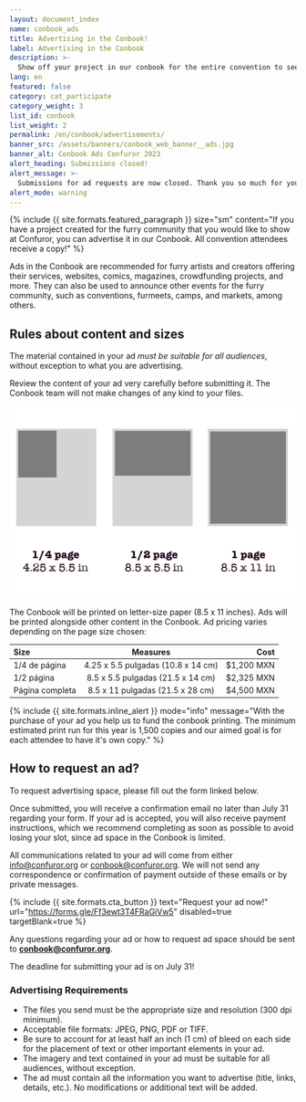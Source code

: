 ```yaml
---
layout: document_index
name: conbook_ads
title: Advertising in the Conbook!
label: Advertising in the Conbook
description: >-
  Show off your project in our conbook for the entire convention to see.
lang: en
featured: false
category: cat_participate
category_weight: 3
list_id: conbook
list_weight: 2
permalink: /en/conbook/advertisements/
banner_src: /assets/banners/conbook_web_banner__ads.jpg
banner_alt: Conbook Ads Confuror 2023
alert_heading: Submissions closed!
alert_message: >-
  Submissions for ad requests are now closed. Thank you so much for your participation and/or interest.
alert_mode: warning
---
```


{%
  include {{ site.formats.featured_paragraph }}
  size="sm"
  content="If you have a project created for the furry community that you would like to show at Confuror, you can advertise it in our Conbook. All convention attendees receive a copy!"
%}

Ads in the Conbook are recommended for furry artists and creators offering their services, websites, comics, magazines, crowdfunding projects, and more. They can also be used to announce other events for the furry community, such as conventions, furmeets, camps, and markets, among others.


## Rules about content and sizes

The material contained in your ad *must be suitable for all audiences*, without exception to what you are advertising.

Review the content of your ad very carefully before submitting it. The Conbook team will not make changes of any kind to your files.

<div class="container text-center"><img src="/assets/images/ad_size_diagram_en.png" alt="Tamaños de anuncios disponibles" class="img-fluid"></div>

The Conbook will be printed on letter-size paper (8.5 x 11 inches). Ads will be printed alongside other content in the Conbook. Ad pricing varies depending on the page size chosen:

|Size|Measures|Cost|
|:--------|:-------:|--------:|
|1/4 de página|4.25 x 5.5 pulgadas (10.8 x 14 cm)|$1,200 MXN|
|1/2 página|8.5 x 5.5 pulgadas (21.5 x 14 cm)|$2,325 MXN|
|Página completa|8.5 x 11 pulgadas (21.5 x 28 cm)|$4,500 MXN|


{%
  include {{ site.formats.inline_alert }}
  mode="info"
  message="With the purchase of your ad you help us to fund the conbook printing. The minimum estimated print run for this year is 1,500 copies and our aimed goal is for each attendee to have it's own copy."
%}


## How to request an ad?

To request advertising space, please fill out the form linked below.

Once submitted, you will receive a confirmation email no later than July 31 regarding your form. If your ad is accepted, you will also receive payment instructions, which we recommend completing as soon as possible to avoid losing your slot, since ad space in the Conbook is limited.

All communications related to your ad will come from either info@confuror.org or conbook@confuror.org. We will not send any correspondence or confirmation of payment outside of these emails or by private messages.

{%
  include {{ site.formats.cta_button }}
  text="Request your ad now!"
  url="https://forms.gle/Ff3ewt3T4FRaGiVw5"
  disabled=true
  targetBlank=true
%}

Any questions regarding your ad or how to request ad space should be sent to **conbook@confuror.org**.

The deadline for submitting your ad is on July 31!


### Advertising Requirements

- The files you send must be the appropriate size and resolution (300 dpi minimum).
- Acceptable file formats: JPEG, PNG, PDF or TIFF.
- Be sure to account for at least half an inch (1 cm) of bleed on each side for the placement of text or other important elements in your ad.
- The imagery and text contained in your ad must be suitable for all audiences, without exception.
- The ad must contain all the information you want to advertise (title, links, details, etc.). No modifications or additional text will be added.
